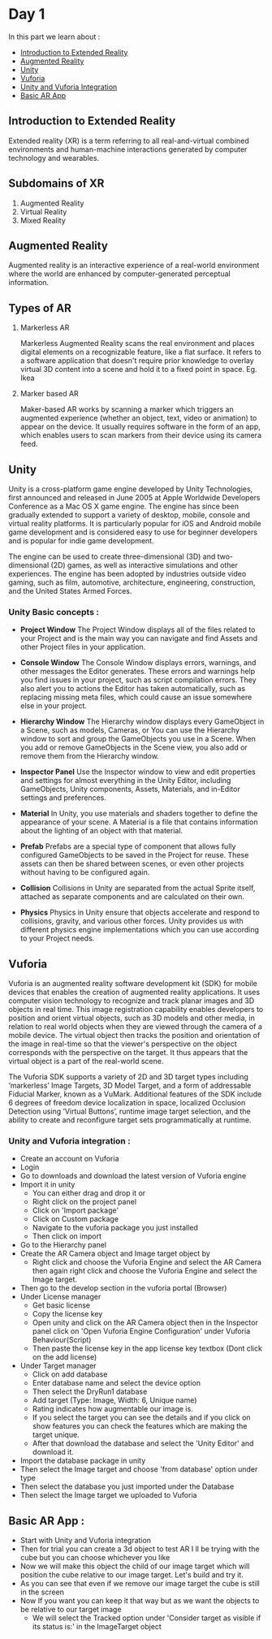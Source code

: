 # Day 1

In this part we learn about :

-   [Introduction to Extended Reality](#introduction-to-extended-reality)
-   [Augmented Reality](#augmented-reality)
-   [Unity](#unity)
-   [Vuforia](#vuforia)
-   [Unity and Vuforia Integration](#unity-and-vuforia-integration)
-   [Basic AR App](#basic-ar-app)

## Introduction to Extended Reality

Extended reality (XR) is a term referring to all real-and-virtual combined environments and human-machine interactions generated by computer technology and wearables.

## Subdomains of XR

1. Augmented Reality
2. Virtual Reality
3. Mixed Reality

## Augmented Reality

Augmented reality is an interactive experience of a real-world environment where the world are enhanced by computer-generated perceptual information.

## Types of AR

1. Markerless AR

    Markerless Augmented Reality scans the real environment and places digital elements on a recognizable feature, like a flat surface. It refers to a software application that doesn't require prior knowledge to overlay virtual 3D content into a scene and hold it to a fixed point in space. 
    Eg. Ikea 

2. Marker based AR

    Maker-based AR works by scanning a marker which triggers an augmented experience (whether an object, text, video or animation) to appear on the device. It usually requires software in the form of an app, which enables users to scan markers from their device using its camera feed.
    
## Unity

Unity is a cross-platform game engine developed by Unity Technologies, first announced and released in June 2005 at Apple Worldwide Developers Conference as a Mac OS X game engine. The engine has since been gradually extended to support a variety of desktop, mobile, console and virtual reality platforms. It is particularly popular for iOS and Android mobile game development and is considered easy to use for beginner developers and is popular for indie game development.

The engine can be used to create three-dimensional (3D) and two-dimensional (2D) games, as well as interactive simulations and other experiences. The engine has been adopted by industries outside video gaming, such as film, automotive, architecture, engineering, construction, and the United States Armed Forces.

### Unity Basic concepts :

- **Project Window**
    The Project Window displays all of the files related to your Project and is the main way you can navigate and find Assets and other Project files in your application. 

- **Console Window**
    The Console Window displays errors, warnings, and other messages the Editor generates. These errors and warnings help you find issues in your project, such as script compilation errors. They also alert you to actions the Editor has taken automatically, such as replacing missing meta files, which could cause an issue somewhere else in your project.

- **Hierarchy Window**
    The Hierarchy window displays every GameObject in a Scene, such as models, Cameras, or You can use the Hierarchy window to sort and group the GameObjects you use in a Scene. When you add or remove GameObjects in the Scene view, you also add or remove them from the Hierarchy window.

- **Inspector Panel**
    Use the Inspector window to view and edit properties and settings for almost everything in the Unity Editor, including GameObjects, Unity components, Assets, Materials, and in-Editor settings and preferences.

- **Material**
    In Unity, you use materials and shaders together to define the appearance of your scene. A Material is a file that contains information about the lighting of an object with that material.

- **Prefab**
    Prefabs are a special type of component that allows fully configured GameObjects to be saved in the Project for reuse. These assets can then be shared between scenes, or even other projects without having to be configured again.

- **Collision**
    Collisions in Unity are separated from the actual Sprite itself, attached as separate components and are calculated on their own.

- **Physics**
    Physics in Unity ensure that objects accelerate and respond to collisions, gravity, and various other forces. Unity provides us with different physics engine implementations which you can use according to your Project needs.



## Vuforia 

Vuforia is an augmented reality software development kit (SDK) for mobile devices that enables the creation of augmented reality applications. It uses computer vision technology to recognize and track planar images and 3D objects in real time. This image registration capability enables developers to position and orient virtual objects, such as 3D models and other media, in relation to real world objects when they are viewed through the camera of a mobile device. The virtual object then tracks the position and orientation of the image in real-time so that the viewer's perspective on the object corresponds with the perspective on the target. It thus appears that the virtual object is a part of the real-world scene.

The Vuforia SDK supports a variety of 2D and 3D target types including ‘markerless’ Image Targets, 3D Model Target, and a form of addressable Fiducial Marker, known as a VuMark. Additional features of the SDK include 6 degrees of freedom device localization in space, localized Occlusion Detection using ‘Virtual Buttons’, runtime image target selection, and the ability to create and reconfigure target sets programmatically at runtime.

### Unity and Vuforia integration :

- Create an account on Vuforia
- Login 
- Go to downloads and download the latest version of Vuforia engine 
- Import it in unity
    - You can either drag and drop it 
    or 
	- Right click on the project panel 
    - Click on 'Import package' 
    - Click on Custom package 
    - Navigate to the vuforia package you just installed
    - Then click on import
- Go to the Hierarchy panel
- Create the AR Camera object and Image target object by
    - Right click and choose the Vuforia Engine and select the AR Camera then again right click and choose the Vuforia Engine and select the Image target.
- Then go to the develop section in the vuforia portal (Browser)
- Under License manager
	- Get basic license 
	- Copy the license key 
	- Open unity and click on the AR Camera object then in the Inspector panel click on 'Open Vuforia Engine Configuration' under Vuforia Behaviour(Script) 
	- Then paste the license key in the app license key textbox (Dont click on the add license) 
- Under Target manager
    - Click on add database 
	- Enter database name and select the device option 
	- Then select the DryRun1 database
	- Add target (Type: Image, Width: 6, Unique name)
	- Rating indicates how augmentable our image is.
	- If you select the target you can see the details and if you click on show features you can check the features which are making the target unique.
	- After that download the database and select the 'Unity Editor' and download it.
- Import the database package in unity
- Then select the Image target and choose 'from database' option under type
- Then select the database you just imported under the Database 
- Then select the Image target we uploaded to Vuforia 

## Basic AR App :

- Start with Unity and Vuforia integration
- Then for trial you can create a 3d object to test AR I ll be trying with the cube but you can choose whichever you like
- Now we will make this object the child of our image target which will position the cube relative to our image target. Let's build and try it.
- As you can see that even if we remove our image target the cube is still in the screen
- Now If you want you can keep it that way but as we want the objects to be relative to our target image
	- We will select the Tracked option under 'Consider target as visible if its status is:' in the ImageTarget object
